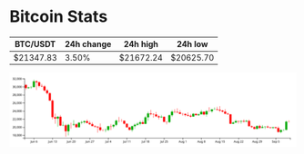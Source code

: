 # Bitcoin Stats

BTC/USDT|24h change|24h high|24h low|
|---|---|---|---|
|$21347.83|3.50%|$21672.24|$20625.70|

<img src="./chart.svg">
